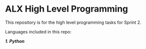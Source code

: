 # ALX High Level Programming

This repository is for the high level programming tasks for Sprint 2.

Languages included in this repo:

***1. Python***
